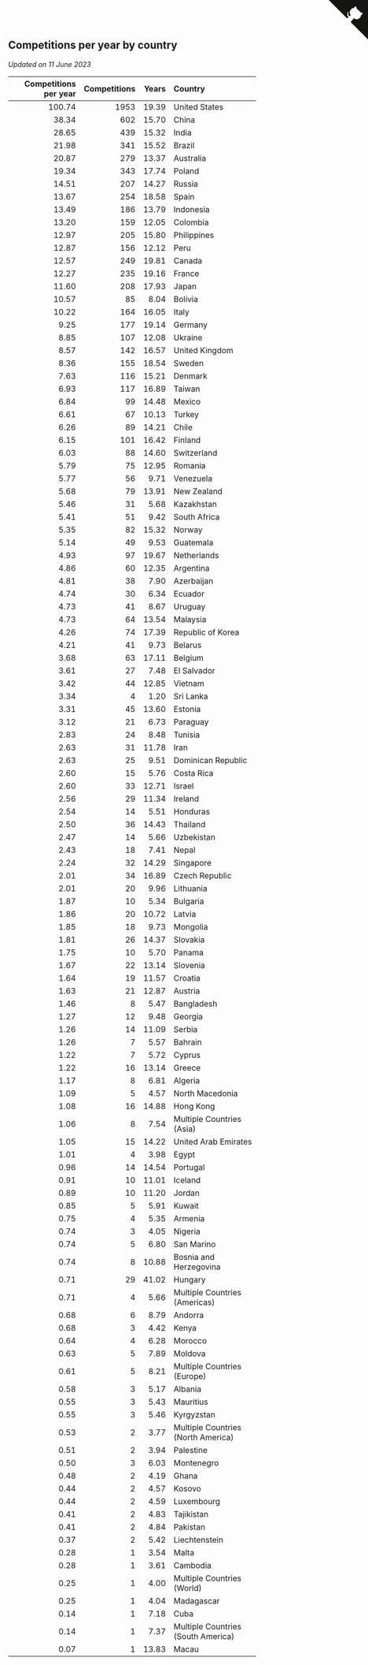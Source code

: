 ## Competitions per year by country

*Updated on 11 June 2023*

| Competitions per year | Competitions | Years | Country |
| ---: | ---: | ---: | :--- |
| 100.74 | 1953 | 19.39 | United States |
| 38.34 | 602 | 15.70 | China |
| 28.65 | 439 | 15.32 | India |
| 21.98 | 341 | 15.52 | Brazil |
| 20.87 | 279 | 13.37 | Australia |
| 19.34 | 343 | 17.74 | Poland |
| 14.51 | 207 | 14.27 | Russia |
| 13.67 | 254 | 18.58 | Spain |
| 13.49 | 186 | 13.79 | Indonesia |
| 13.20 | 159 | 12.05 | Colombia |
| 12.97 | 205 | 15.80 | Philippines |
| 12.87 | 156 | 12.12 | Peru |
| 12.57 | 249 | 19.81 | Canada |
| 12.27 | 235 | 19.16 | France |
| 11.60 | 208 | 17.93 | Japan |
| 10.57 | 85 | 8.04 | Bolivia |
| 10.22 | 164 | 16.05 | Italy |
| 9.25 | 177 | 19.14 | Germany |
| 8.85 | 107 | 12.08 | Ukraine |
| 8.57 | 142 | 16.57 | United Kingdom |
| 8.36 | 155 | 18.54 | Sweden |
| 7.63 | 116 | 15.21 | Denmark |
| 6.93 | 117 | 16.89 | Taiwan |
| 6.84 | 99 | 14.48 | Mexico |
| 6.61 | 67 | 10.13 | Turkey |
| 6.26 | 89 | 14.21 | Chile |
| 6.15 | 101 | 16.42 | Finland |
| 6.03 | 88 | 14.60 | Switzerland |
| 5.79 | 75 | 12.95 | Romania |
| 5.77 | 56 | 9.71 | Venezuela |
| 5.68 | 79 | 13.91 | New Zealand |
| 5.46 | 31 | 5.68 | Kazakhstan |
| 5.41 | 51 | 9.42 | South Africa |
| 5.35 | 82 | 15.32 | Norway |
| 5.14 | 49 | 9.53 | Guatemala |
| 4.93 | 97 | 19.67 | Netherlands |
| 4.86 | 60 | 12.35 | Argentina |
| 4.81 | 38 | 7.90 | Azerbaijan |
| 4.74 | 30 | 6.34 | Ecuador |
| 4.73 | 41 | 8.67 | Uruguay |
| 4.73 | 64 | 13.54 | Malaysia |
| 4.26 | 74 | 17.39 | Republic of Korea |
| 4.21 | 41 | 9.73 | Belarus |
| 3.68 | 63 | 17.11 | Belgium |
| 3.61 | 27 | 7.48 | El Salvador |
| 3.42 | 44 | 12.85 | Vietnam |
| 3.34 | 4 | 1.20 | Sri Lanka |
| 3.31 | 45 | 13.60 | Estonia |
| 3.12 | 21 | 6.73 | Paraguay |
| 2.83 | 24 | 8.48 | Tunisia |
| 2.63 | 31 | 11.78 | Iran |
| 2.63 | 25 | 9.51 | Dominican Republic |
| 2.60 | 15 | 5.76 | Costa Rica |
| 2.60 | 33 | 12.71 | Israel |
| 2.56 | 29 | 11.34 | Ireland |
| 2.54 | 14 | 5.51 | Honduras |
| 2.50 | 36 | 14.43 | Thailand |
| 2.47 | 14 | 5.66 | Uzbekistan |
| 2.43 | 18 | 7.41 | Nepal |
| 2.24 | 32 | 14.29 | Singapore |
| 2.01 | 34 | 16.89 | Czech Republic |
| 2.01 | 20 | 9.96 | Lithuania |
| 1.87 | 10 | 5.34 | Bulgaria |
| 1.86 | 20 | 10.72 | Latvia |
| 1.85 | 18 | 9.73 | Mongolia |
| 1.81 | 26 | 14.37 | Slovakia |
| 1.75 | 10 | 5.70 | Panama |
| 1.67 | 22 | 13.14 | Slovenia |
| 1.64 | 19 | 11.57 | Croatia |
| 1.63 | 21 | 12.87 | Austria |
| 1.46 | 8 | 5.47 | Bangladesh |
| 1.27 | 12 | 9.48 | Georgia |
| 1.26 | 14 | 11.09 | Serbia |
| 1.26 | 7 | 5.57 | Bahrain |
| 1.22 | 7 | 5.72 | Cyprus |
| 1.22 | 16 | 13.14 | Greece |
| 1.17 | 8 | 6.81 | Algeria |
| 1.09 | 5 | 4.57 | North Macedonia |
| 1.08 | 16 | 14.88 | Hong Kong |
| 1.06 | 8 | 7.54 | Multiple Countries (Asia) |
| 1.05 | 15 | 14.22 | United Arab Emirates |
| 1.01 | 4 | 3.98 | Egypt |
| 0.96 | 14 | 14.54 | Portugal |
| 0.91 | 10 | 11.01 | Iceland |
| 0.89 | 10 | 11.20 | Jordan |
| 0.85 | 5 | 5.91 | Kuwait |
| 0.75 | 4 | 5.35 | Armenia |
| 0.74 | 3 | 4.05 | Nigeria |
| 0.74 | 5 | 6.80 | San Marino |
| 0.74 | 8 | 10.88 | Bosnia and Herzegovina |
| 0.71 | 29 | 41.02 | Hungary |
| 0.71 | 4 | 5.66 | Multiple Countries (Americas) |
| 0.68 | 6 | 8.79 | Andorra |
| 0.68 | 3 | 4.42 | Kenya |
| 0.64 | 4 | 6.28 | Morocco |
| 0.63 | 5 | 7.89 | Moldova |
| 0.61 | 5 | 8.21 | Multiple Countries (Europe) |
| 0.58 | 3 | 5.17 | Albania |
| 0.55 | 3 | 5.43 | Mauritius |
| 0.55 | 3 | 5.46 | Kyrgyzstan |
| 0.53 | 2 | 3.77 | Multiple Countries (North America) |
| 0.51 | 2 | 3.94 | Palestine |
| 0.50 | 3 | 6.03 | Montenegro |
| 0.48 | 2 | 4.19 | Ghana |
| 0.44 | 2 | 4.57 | Kosovo |
| 0.44 | 2 | 4.59 | Luxembourg |
| 0.41 | 2 | 4.83 | Tajikistan |
| 0.41 | 2 | 4.84 | Pakistan |
| 0.37 | 2 | 5.42 | Liechtenstein |
| 0.28 | 1 | 3.54 | Malta |
| 0.28 | 1 | 3.61 | Cambodia |
| 0.25 | 1 | 4.00 | Multiple Countries (World) |
| 0.25 | 1 | 4.04 | Madagascar |
| 0.14 | 1 | 7.18 | Cuba |
| 0.14 | 1 | 7.37 | Multiple Countries (South America) |
| 0.07 | 1 | 13.83 | Macau |


<a href="https://github.com/jonatanklosko/wca_statistics" class="github-corner" aria-label="View source on Github"><svg width="80" height="80" viewBox="0 0 250 250" style="fill:#151513; color:#fff; position: absolute; top: 0; border: 0; right: 0;" aria-hidden="true"><path d="M0,0 L115,115 L130,115 L142,142 L250,250 L250,0 Z"></path><path d="M128.3,109.0 C113.8,99.7 119.0,89.6 119.0,89.6 C122.0,82.7 120.5,78.6 120.5,78.6 C119.2,72.0 123.4,76.3 123.4,76.3 C127.3,80.9 125.5,87.3 125.5,87.3 C122.9,97.6 130.6,101.9 134.4,103.2" fill="currentColor" style="transform-origin: 130px 106px;" class="octo-arm"></path><path d="M115.0,115.0 C114.9,115.1 118.7,116.5 119.8,115.4 L133.7,101.6 C136.9,99.2 139.9,98.4 142.2,98.6 C133.8,88.0 127.5,74.4 143.8,58.0 C148.5,53.4 154.0,51.2 159.7,51.0 C160.3,49.4 163.2,43.6 171.4,40.1 C171.4,40.1 176.1,42.5 178.8,56.2 C183.1,58.6 187.2,61.8 190.9,65.4 C194.5,69.0 197.7,73.2 200.1,77.6 C213.8,80.2 216.3,84.9 216.3,84.9 C212.7,93.1 206.9,96.0 205.4,96.6 C205.1,102.4 203.0,107.8 198.3,112.5 C181.9,128.9 168.3,122.5 157.7,114.1 C157.9,116.9 156.7,120.9 152.7,124.9 L141.0,136.5 C139.8,137.7 141.6,141.9 141.8,141.8 Z" fill="currentColor" class="octo-body"></path></svg></a><style>.github-corner:hover .octo-arm{animation:octocat-wave 560ms ease-in-out}@keyframes octocat-wave{0%,100%{transform:rotate(0)}20%,60%{transform:rotate(-25deg)}40%,80%{transform:rotate(10deg)}}@media (max-width:500px){.github-corner:hover .octo-arm{animation:none}.github-corner .octo-arm{animation:octocat-wave 560ms ease-in-out}}</style>
